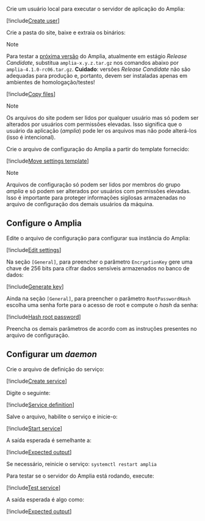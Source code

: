 ﻿Crie um usuário local para executar o servidor de aplicação do Amplia:

[!include[Create user](../../../../../../includes/amplia/linux/create-user.md)]

Crie a pasta do site, baixe e extraia os binários:

> [!NOTE]
> Para testar a [próxima versão](../../../changelog.md#vnext) do Amplia, atualmente em estágio *Release Candidate*, substitua `amplia-x.y.z.tar.gz` nos comandos abaixo
> por `amplia-4.1.0-rc06.tar.gz`. **Cuidado**: versões *Release Candidate* não são adequadas para produção e, portanto, devem ser instaladas apenas em ambientes de
> homologação/testes!

[!include[Copy files](../../../../../../includes/amplia/linux/copy-files.md)]

> [!NOTE]
> Os arquivos do site podem ser lidos por qualquer usuário mas só podem ser alterados por usuários com permissões elevadas. Isso significa que o usuário da aplicação (*amplia*)
> pode ler os arquivos mas não pode alterá-los (isso é intencional).

Crie o arquivo de configuração do Amplia a partir do template fornecido:

[!include[Move settings template](../../../../../../includes/amplia/linux/move-settings-template.md)]

> [!NOTE]
> Arquivos de configuração só podem ser lidos por membros do grupo *amplia* e só podem ser alterados por usuários com permissões elevadas. Isso é importante para proteger informações
> sigilosas armazenadas no arquivo de configuração dos demais usuários da máquina.

## Configure o Amplia

Edite o arquivo de configuração para configurar sua instância do Amplia:

[!include[Edit settings](../../../../../../includes/amplia/linux/edit-settings.md)]

<a name="encryption-key-generation" />

Na seção `[General]`, para preencher o parâmetro `EncryptionKey` gere uma chave de 256 bits para cifrar dados sensíveis armazenados no banco de dados:

[!include[Generate key](../../../../../../includes/amplia/linux/gen-key.md)]

Ainda na seção `[General]`, para preencher o parâmetro `RootPasswordHash` escolha uma senha forte para o acesso de root e compute o *hash* da senha:

[!include[Hash root password](../../../../../../includes/amplia/linux/hash-root-pass.md)]

Preencha os demais parâmetros de acordo com as instruções presentes no arquivo de configuração.

## Configurar um *daemon*

Crie o arquivo de definição do serviço:

[!include[Create service](../../../../../../includes/amplia/linux/create-service.md)]

Digite o seguinte:

[!include[Service definition](../../../../../../includes/amplia/linux/service-definition.md)]

Salve o arquivo, habilite o serviço e inicie-o:

[!include[Start service](../../../../../../includes/amplia/linux/start-service.md)]

A saída esperada é semelhante a:

[!include[Expected output](../../../../../../includes/amplia/linux/start-service-output.md)]

Se necessário, reinicie o serviço: `systemctl restart amplia`

Para testar se o servidor do Amplia está rodando, execute:

[!include[Test service](../../../../../../includes/amplia/linux/test-service.md)]

A saída esperada é algo como:

[!include[Expected output](../../../../../../includes/amplia/linux/test-service-output.md)]
